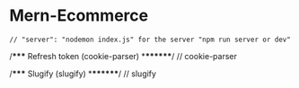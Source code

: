 # Mern-Ecommerce

    // "server": "nodemon index.js" for the server "npm run server or dev"

/**\*\*\*** Refresh token (cookie-parser) \***\*\*\*\*\*\***/
// cookie-parser

/**\*\*\*** Slugify (slugify) \***\*\*\*\*\*\***/
// slugify
